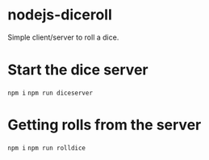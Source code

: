 # nodejs-diceroll
Simple client/server to roll a dice.

# Start the dice server
`npm i`
`npm run diceserver`

# Getting rolls from the server
`npm i`
`npm run rolldice`
